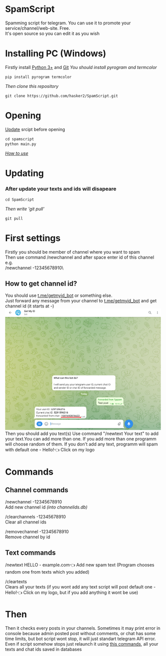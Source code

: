 # SpamScript
Spamming script for telegram. You can use it to promote your service/channel/web-site. Free.\
It's open source so you can edit it as you wish
# Installing PC (Windows)
Firstly install [Python 3+](https://www.python.org/downloads/) and [Git](https://git-scm.com/downloads)
*You should install pyrogram and termcolor*

	pip install pyrogram termcolor

*Then clone this repository*

	git clone https://github.com/hasker2/SpamScript.git
# Opening
[Update](https://github.com/hasker2/SpamScript/blob/main/README.md#updating) srcipt before opening

	cd spamscript
	python main.py

*[How to use](https://github.com/hasker2/SpamScript/blob/main/README.md#commands)*
# Updating
### After update your texts and ids will disapeare

	cd SpamScript
	
*Then write 'git pull'*
	
	git pull
# First settings
Firstly you should be member of channel where you want to spam\
Then use command /newchannel and after space enter id of this channel e.g.\
/newchannel -12345678910\
## How to get channel id?
You should use [t.me/getmyid_bot](t.me/getmyid_bot) or something else.\
Just forward any message from your channel to [t.me/getmyid_bot](t.me/getmyid_bot) and get channel id (it starts at -)\
![Id of my test channel whick I created. It should start with dash (-)](https://github.com/hasker2/SpamScript/blob/main/screens/%D0%97%D0%BD%D1%96%D0%BC%D0%BE%D0%BA%20%D0%B5%D0%BA%D1%80%D0%B0%D0%BD%D0%B0%202022-06-20%20154640.png)
Then you should add you text(s)
Use command "/newtext Your text" to add your text.You can add more than one. If you add more than one programm will choose random of them. If you don't add any text, programm will spam with default one - Hello!👈 Click on my logo
# Commands
## Channel commands
/newchannel -12345678910\
Add new channel id *(into channelids.db)*

/clearchannels -12345678910\
Clear all channel ids

/removechannel -12345678910\
Remove channel by id

## Text commands
/newtext HELLO - example.com👈
Add new spam text (Program chooses random one from texts which you added)

/cleartexts\
Clears all your texts (if you wont add any text script will post default one - Hello!👈 Click on my logo, but if you add anything it wont be use)
# Then
Then it checks every posts in your channels. Sometimes it may print error in console because admin posted post without comments, or chat has some time limits, but bot script wont stop, it will just standart telegram API error. Even if script somehow stops just relaunch it using [this commands](https://github.com/hasker2/SpamScript#opening), all your texts and chat ids saved in databases

